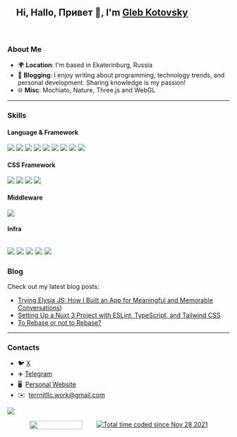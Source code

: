 <div align="start" style="background-image: url('https://pic.longtao.fun/pics/24/8712160154167691113610916885165716016931_gopic_.gif'); background-size: cover; background-position: center; padding: 20px;">
    <h2>Hi, Hallo, Привет 👋, I'm <a href="https://terrnit.com">Gleb Kotovsky</a></h3>
</div>

### About Me

* 🌍 **Location**: I'm based in Ekaterinburg, Russia  
* 📝 **Blogging**: I enjoy writing about programming, technology trends, and personal development. Sharing knowledge is my passion!  
* 🌐 **Misc**: Mochiato, Nature, Three.js and WebGL  


---
### Skills

#### Language & Framework

[![](https://img.shields.io/badge/-TypeScript-000?style=flat&logo=TypeScript)](https://github.com/terrnit)
[![](https://img.shields.io/badge/-Next.js-000?style=flat&logo=Next.js)](https://github.com/terrnit)
[![](https://img.shields.io/badge/-Nuxt.js-000?style=flat&logo=Nuxt.js)](https://github.com/terrnit)
[![](https://img.shields.io/badge/-React.js-000?style=flat&logo=React)](https://github.com/terrnit)
[![](https://img.shields.io/badge/-Vue.js-000?style=flat&logo=Vue.js)](https://github.com/terrnit)
[![](https://img.shields.io/badge/-Electron-000?style=flat&logo=Electron)](https://github.com/terrnit)
[![](https://img.shields.io/badge/-Node.js-000?style=flat&logo=Node.js)](https://github.com/terrnit)
[![](https://img.shields.io/badge/-Go-000?style=flat&logo=Go)](https://github.com/terrnit)
[![](https://img.shields.io/badge/-ReactNative-000?style=flat&logo=React)](https://github.com/terrnit)

#### CSS Framework

[![](https://img.shields.io/badge/-TailwindCSS-000?style=flat&logo=TailwindCSS)](https://github.com/terrnit)
[![](https://img.shields.io/badge/-shadcn/ui-000?style=flat&logo=shadcnui)](https://github.com/terrnit)
[![](https://img.shields.io/badge/-Sass-000?style=flat&logo=Sass)](https://github.com/terrnit)
[![](https://img.shields.io/badge/-Vuetify-000?style=flat&logo=vuetify)](https://github.com/terrnit)

#### Middleware

[![](https://img.shields.io/badge/-Docker-000?style=flat&logo=docker)](https://github.com/terrnit)

#### Infra

[![](https://img.shields.io/badge/-AWS-000?style=flat&logo=amazonwebservices)](https://github.com/terrnit)
[![](https://img.shields.io/badge/-Amplify-000?style=flat&logo=awsamplify)](https://github.com/terrnit)
[![](https://img.shields.io/badge/-GoogleCloud-000?style=flat&logo=GoogleCloud)](https://github.com/terrnit)
[![](https://img.shields.io/badge/-firebase-000?style=flat&logo=firebase)](https://github.com/terrnit)
[![](https://img.shields.io/badge/-Vercel-000?style=flat&logo=Vercel)](https://github.com/terrnit)
---

### Blog

Check out my latest blog posts:
- [Trying Elysia JS: How I Built an App for Meaningful and Memorable Conversations](https://www.terrnit.com/articles/04-trying-elysia-js-how-i-built-an-app-for-meaningful-and-memorable-conversations)) 
- [Setting Up a Nuxt 3 Project with ESLint, TypeScript, and Tailwind CSS](https://www.terrnit.com/articles/00-setting-up-nuxt-eslint-typescript-app)
- [To Rebase or not to Rebase?](https://dev.to/gaundergod/to-rebase-or-not-to-rebase-4m0)


---

### Contacts

- 🐦​  [X](https://x.com/gaundergod)
- ✈️​  [Telegram](https://t.me/terrnit)
- 🖥️  [Personal Website](https://terrnit.com)
- ✉️  [terrnitllc.work@gmail.com](mailto:terrnitllc.work@gmail.com)

![](https://hit.yhype.me/github/profile?user_id=104818206)

<div style="display: flex; justify-content: center; gap: 2rem">
     <img src="https://komarev.com/ghpvc/?username=terrnitllc&color=orange"  width="120" height="20"/>    
     <a href="https://wakatime.com/@4016d1b7-d562-4259-b50d-efb21a5f523f">
         <img src="https://wakatime.com/badge/user/4016d1b7-d562-4259-b50d-efb21a5f523f.svg" alt="Total time coded since Nov 28 2021" />
     </a>
</div>
